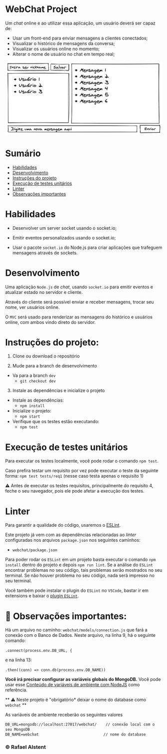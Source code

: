 # WebChat Project

Um _chat_ online e ao utilizar essa aplicação, um usuário deverá ser capaz de:
 - Usar um front-end para enviar mensagens a clientes conectados;
 - Visualizar o histórico de mensagens da conversa;
 - Visualizar os usuários online no momento;
 - Alterar o nome de usuário no chat em tempo real;

![image](./exemplo.png)

# Sumário

- [Habilidades](#habilidades)
- [Desenvolvimento](#desenvolvimento)
- [Instruções do projeto](#instruções-do-projeto)
- [Execução de testes unitários](#execução-de-testes-unitários)
- [Linter](#linter)
- [Observações importantes](#-observações-importantes)

# Habilidades

- Desenvolver um server socket usando o socket.io;

- Emitir eventos personalizados usando o socket.io;

- Usar o pacote `socket.io` do Node.js para criar aplicações que trafeguem mensagens através de sockets.


# Desenvolvimento

Uma aplicação `Node.js` de _chat_, usando `socket.io` para emitir eventos e atualizar estado no servidor e cliente.

Através do cliente será possível enviar e receber mensagens, trocar seu nome, ver usuários online.

O `MVC` será usado para renderizar as mensagens do histórico e usuários online, com ambos vindo direto do servidor.


# Instruções do projeto:

1. Clone ou download o repositório

2. Mude para a branch de desenvolvimento
  * Va para a branch `dev`
    * `git checkout dev`
3. Instale as dependências e inicialize o projeto
  * Instale as dependências:
    * `npm install`
  * Inicialize o projeto:
    * `npm start`
  * Verifique que os testes estão executando:
    * `npm test`

# Execução de testes unitários

Para executar os testes localmente, você pode rodar o comando `npm test`.

Caso prefira testar um requisito por vez pode executar o teste da seguinte forma: `npm test tests/req1` (nesse caso testa apenas o requisito 1)

⚠️ Antes de executar os testes requisitos, principalmente do requisito 4, feche o seu navegador, pois ele pode afetar a execução dos testes.

# Linter

Para garantir a qualidade do código, usaremos o [ESLint](https://eslint.org/).

Este projeto já vem com as dependências relacionadas ao _linter_ configuradas nos arquivos `package.json` nos seguintes caminhos:

- `webchat/package.json`

Para poder rodar os `ESLint` em um projeto basta executar o comando `npm install` dentro do projeto e depois `npm run lint`. Se a análise do `ESLint` encontrar problemas no seu código, tais problemas serão mostrados no seu terminal. Se não houver problema no seu código, nada será impresso no seu terminal.

Você também pode instalar o plugin do `ESLint` no `VSCode`, bastar ir em extensions e baixar o [plugin `ESLint`](https://marketplace.visualstudio.com/items?itemName=dbaeumer.vscode-eslint).

# 👀 Observações importantes:

Há um arquivo no caminho: `webchat/models/connection.js` que fará a conexão com o Banco de Dados. Neste arquivo, na linha 9, há o seguinte comando:

`.connect(process.env.DB_URL, {`

e na linha 13:

`.then((conn) => conn.db(process.env.DB_NAME))`

**Você irá precisar configurar as variáveis globais do MongoDB.** Você pode usar esse [Conteúdo de variáveis de ambiente com NodeJS](https://blog.rocketseat.com.br/variaveis-ambiente-nodejs/) como referência.

** ⚠️ Neste projeto é "obrigatório* deixar o nome do database como `webchat` **

As variáveis de ambiente receberão os seguintes valores

```
DB_URL=mongodb://localhost:27017/webchat/    // conexão local com o seu MongoDB
DB_NAME=webchat                             // nome do database
```

### © Rafael Alstent